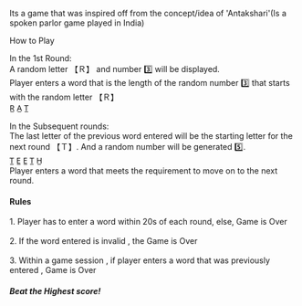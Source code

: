 Its a game that was inspired off from the concept/idea of 'Antakshari'(Is a spoken parlor game played in India)

<p><span>How to Play</span>
        <p><span id="round">In the 1st Round:</span>
            <br>A random letter <span id="example">【Ｒ】</span> and number 3️⃣ will be displayed. 
            <br>Player enters a word that is the length of the random number 3️⃣ that starts with the random letter <span id="example">【Ｒ】</span>
            <br> <span id="example1" >R̲ A̲ T̲</span>
            <p><span id="round">In the Subsequent rounds:</span>
            <br>The last letter of the previous word entered will be the starting letter for the next round <span id="example">【Ｔ】</span>. And a random number will be generated 5️⃣. 
            <br> <span id="example1">T̲ E̲ E̲ T̲ H̲</span>
            <br>Player enters a word that meets the requirement to move on to the next round.
            <br>
        </p>
        <h4>Rules</h4>
        <p> 1. Player has to enter a word within 20s of each round, else, Game is Over
        <br><br> 2. If the word entered is invalid , the Game is Over
        <br><br> 3. Within a game session , if player enters a word that was previously entered , Game is Over  
        </p>
         <h5>Beat the Highest score!</h5>
